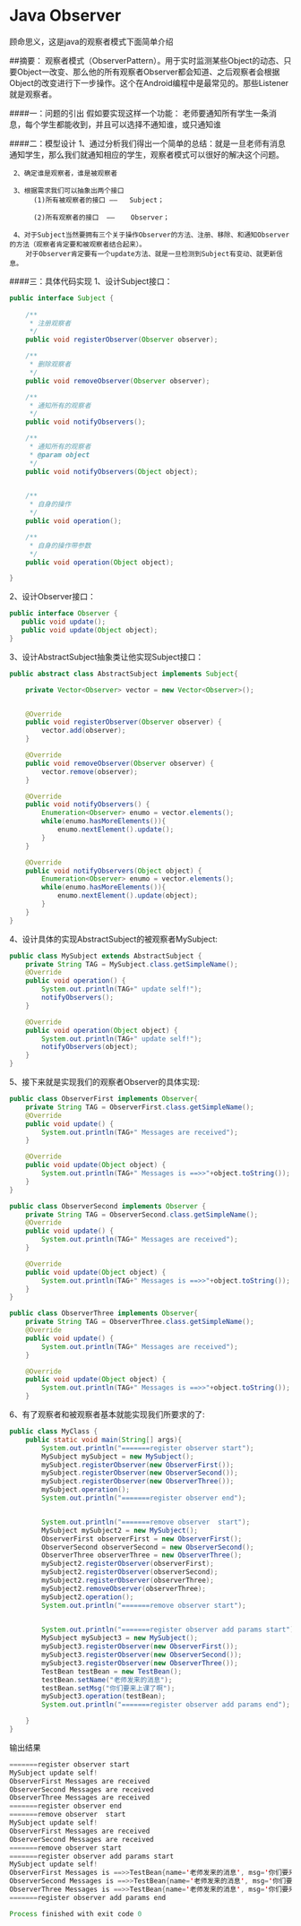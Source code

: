# Java Observer
顾命思义，这是java的观察者模式下面简单介绍

##摘要：
观察者模式（ObserverPattern）。用于实时监测某些Object的动态、只要Object一改变、那么他的所有观察者Observer都会知道、之后观察者会根据Object的改变进行下一步操作。这个在Android编程中是最常见的。那些Listener就是观察者。

####一：问题的引出
    假如要实现这样一个功能：
    老师要通知所有学生一条消息，每个学生都能收到，并且可以选择不通知谁，或只通知谁
    
####二：模型设计
     1、通过分析我们得出一个简单的总结：就是一旦老师有消息通知学生，那么我们就通知相应的学生，观察者模式可以很好的解决这个问题。
     
     2、确定谁是观察者，谁是被观察者
     
     3、根据需求我们可以抽象出两个接口
          (1)所有被观察者的接口 ——   Subject；
        
          (2)所有观察者的接口  ——    Observer；
          
     4、对于Subject当然要拥有三个关于操作Observer的方法、注册、移除、和通知Observer的方法（观察者肯定要和被观察者结合起来）。
        对于Observer肯定要有一个update方法、就是一旦检测到Subject有变动、就更新信息。
        
 
####三：具体代码实现
 1、设计Subject接口：
```java
public interface Subject {
    
    /**
     * 注册观察者
     */
    public void registerObserver(Observer observer);

    /**
     * 删除观察者
     */
    public void removeObserver(Observer observer);

    /**
     * 通知所有的观察者
     */
    public void notifyObservers();

    /**
     * 通知所有的观察者
     * @param object
     */
    public void notifyObservers(Object object);

    
    /**
     * 自身的操作
     */
    public void operation();

    /**
     * 自身的操作带参数
     */
    public void operation(Object object);

}
```
   
2、设计Observer接口：
```java
public interface Observer {
   public void update();
   public void update(Object object);
}
```

3、设计AbstractSubject抽象类让他实现Subject接口：
```java
public abstract class AbstractSubject implements Subject{

    private Vector<Observer> vector = new Vector<Observer>();


    @Override
    public void registerObserver(Observer observer) {
        vector.add(observer);
    }

    @Override
    public void removeObserver(Observer observer) {
        vector.remove(observer);
    }

    @Override
    public void notifyObservers() {
        Enumeration<Observer> enumo = vector.elements();
        while(enumo.hasMoreElements()){
            enumo.nextElement().update();
        }
    }

    @Override
    public void notifyObservers(Object object) {
        Enumeration<Observer> enumo = vector.elements();
        while(enumo.hasMoreElements()){
            enumo.nextElement().update(object);
        }
    }
}
```

4、设计具体的实现AbstractSubject的被观察者MySubject:
```java
public class MySubject extends AbstractSubject {
    private String TAG = MySubject.class.getSimpleName();
    @Override
    public void operation() {
        System.out.println(TAG+" update self!");
        notifyObservers();
    }

    @Override
    public void operation(Object object) {
        System.out.println(TAG+" update self!");
        notifyObservers(object);
    }
}
```


5、接下来就是实现我们的观察者Observer的具体实现:
```java
public class ObserverFirst implements Observer{
    private String TAG = ObserverFirst.class.getSimpleName();
    @Override
    public void update() {
        System.out.println(TAG+" Messages are received");
    }

    @Override
    public void update(Object object) {
        System.out.println(TAG+" Messages is ==>>"+object.toString());
    }
}
```


```java
public class ObserverSecond implements Observer {
    private String TAG = ObserverSecond.class.getSimpleName();
    @Override
    public void update() {
        System.out.println(TAG+" Messages are received");
    }

    @Override
    public void update(Object object) {
        System.out.println(TAG+" Messages is ==>>"+object.toString());
    }
}
```

```java
public class ObserverThree implements Observer{
    private String TAG = ObserverThree.class.getSimpleName();
    @Override
    public void update() {
        System.out.println(TAG+" Messages are received");
    }

    @Override
    public void update(Object object) {
        System.out.println(TAG+" Messages is ==>>"+object.toString());
    }

```

6、有了观察者和被观察者基本就能实现我们所要求的了:
```java
public class MyClass {
    public static void main(String[] args){
        System.out.println("=======register observer start");
        MySubject mySubject = new MySubject();
        mySubject.registerObserver(new ObserverFirst());
        mySubject.registerObserver(new ObserverSecond());
        mySubject.registerObserver(new ObserverThree());
        mySubject.operation();
        System.out.println("=======register observer end");


        System.out.println("=======remove observer  start");
        MySubject mySubject2 = new MySubject();
        ObserverFirst observerFirst = new ObserverFirst();
        ObserverSecond observerSecond = new ObserverSecond();
        ObserverThree observerThree = new ObserverThree();
        mySubject2.registerObserver(observerFirst);
        mySubject2.registerObserver(observerSecond);
        mySubject2.registerObserver(observerThree);
        mySubject2.removeObserver(observerThree);
        mySubject2.operation();
        System.out.println("=======remove observer start");

        
        System.out.println("=======register observer add params start");
        MySubject mySubject3 = new MySubject();
        mySubject3.registerObserver(new ObserverFirst());
        mySubject3.registerObserver(new ObserverSecond());
        mySubject3.registerObserver(new ObserverThree());
        TestBean testBean = new TestBean();
        testBean.setName("老师发来的消息");
        testBean.setMsg("你们要来上课了啊");
        mySubject3.operation(testBean);
        System.out.println("=======register observer add params end");

    }
}
```

输出结果
```java
=======register observer start
MySubject update self!
ObserverFirst Messages are received
ObserverSecond Messages are received
ObserverThree Messages are received
=======register observer end
=======remove observer  start
MySubject update self!
ObserverFirst Messages are received
ObserverSecond Messages are received
=======remove observer start
=======register observer add params start
MySubject update self!
ObserverFirst Messages is ==>>TestBean{name='老师发来的消息', msg='你们要来上课了啊'}
ObserverSecond Messages is ==>>TestBean{name='老师发来的消息', msg='你们要来上课了啊'}
ObserverThree Messages is ==>>TestBean{name='老师发来的消息', msg='你们要来上课了啊'}
=======register observer add params end

Process finished with exit code 0
```